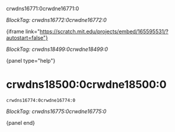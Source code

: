crwdns16771:0crwdne16771:0

*BlockTag: crwdns16772:0crwdne16772:0*

{iframe link="https://scratch.mit.edu/projects/embed/165595531/?autostart=false"}

*BlockTag: crwdns18499:0crwdne18499:0*

{panel type="help"}

# crwdns18500:0crwdne18500:0

<pre><code class="scratch:split:random">crwdns16774:0crwdne16774:0
</code></pre>

*BlockTag: crwdns16775:0crwdne16775:0*

{panel end}